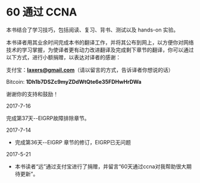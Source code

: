 60 通过 CCNA
=======

本书结合了学习技巧，包括阅读、复习、背书、测试以及 hands-on 实验。

本书译者用其业余时间完成本书的翻译工作，并将其公布到网上，以方便你对网络技术的学习掌握，为使译者更有动力改进翻译及完成剩下章节的翻译，你可以通过以下方式，进行小额捐赠，以表达对译者的感谢：

支付宝：**laxers@gmail.com**（请以留言的方式，告诉译者你想说的话）

Bitcoin: **1Dh1b7DSZc9myZDdWtQte6e35FDHwHrDWa**

谢谢你的支持和鼓励！

2017-7-16

完成第37天--EIGRP故障排除章节。

2017-7-14

- 完成第36天--EIGRP 章节的修订，EIGRP已无问题

2017-5-21

- 本书读者“远”通过支付宝进行了捐赠，并留言“60天通过ccna对我帮助很大期待更新”。
